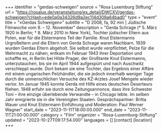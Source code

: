 +++
identifier = "gerdas-schweigen"
source = "Rosa Luxemburg Stiftung"
url = "https://rosalux.de/veranstaltung/es_detail/DWCXV/gerdas-schweigen?cHash=ede0a0a34326d9a2ec114d308a64bad0"
type = "event"
title = "«Gerdas Schweigen»"
subtitle = "D 2008, fa, 92 min | Jüdische Filmwoche  vom 9. – 12. November"
description = "Gerda Schrage (* 5. März 1920 in Berlin; † 8. März 2010 in New York), Tochter jüdischer Eltern aus Polen, war für die Elstermanns Teil der Familie. Knut Elstermanns Urgroßeltern und die Eltern von Gerda Schrage waren Nachbarn. 1939 wurden Gerdas Eltern abgeholt. Sie selbst wurde verpflichtet, Pelze für die Wehrmacht zu nähen, entkam im Februar 1943 ihrer Deportation und schaffte es, in Berlin bei Hilde Prager, der Großtante Knut Elstermanns, unterzutauchen, bis sie im April 1944 aufgespürt und nach Auschwitz verschleppt wurde. Dort bekam sie eine Tochter, das Ergebnis einer Affäre mit einem ungarischen Pelzhändler, die sie jedoch innerhalb weniger Tage durch die unmenschlichen Versuche des KZ-Arztes Josef Mengele wieder verlor. Im Januar 1945 konnte Gerda mit Hilfe eines deutschen Deserteurs fliehen. 1948 erfuhr sie durch eine Zeitungsannonce, dass ihre Schwester Toni – ihre einzige überlebende Verwandte – in Chicago lebte. Im selben Jahr emigrierte sie in die Vereinigten Staaten.
Gesprächspartner: Britta Wauer und Knut Elstermann
Einführung und Moderation: Paul Werner Wagner"
start_date = "2023-11-11T18:00:00.000"
end_date = "2023-11-11T21:00:00.000"
category = "Film"
organizer = "Rosa-Luxemburg-Stiftung"
updated = "2023-10-27T09:17:54.000"
languages = []
[contact]
[location]
+++